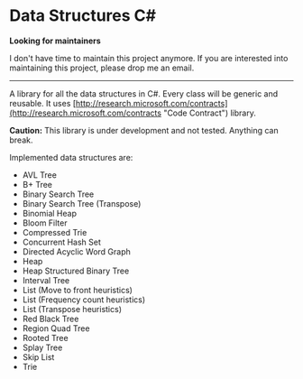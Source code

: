Data Structures C#
======================

**Looking for maintainers**

I don't have time to maintain this project anymore. If you are interested into maintaining this project, please drop me an email.

------------------------------------------------------------------------
A library for all the data structures in C#. Every class will be generic and reusable. It uses [http://research.microsoft.com/contracts](http://research.microsoft.com/contracts "Code Contract") library.

**Caution:** This library is under development and not tested. Anything can break.

Implemented data structures are:

- AVL Tree
- B+ Tree
- Binary Search Tree
- Binary Search Tree (Transpose)
- Binomial Heap
- Bloom Filter
- Compressed Trie
- Concurrent Hash Set
- Directed Acyclic Word Graph
- Heap
- Heap Structured Binary Tree
- Interval Tree
- List (Move to front heuristics)
- List (Frequency count heuristics)
- List (Transpose heuristics)
- Red Black Tree
- Region Quad Tree
- Rooted Tree
- Splay Tree
- Skip List
- Trie

